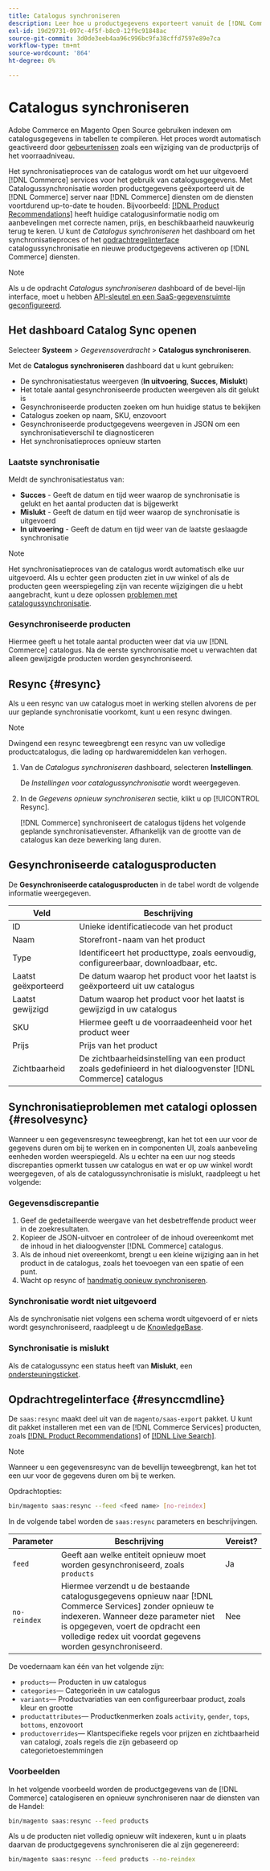 ```yaml
---
title: Catalogus synchroniseren
description: Leer hoe u productgegevens exporteert vanuit de [!DNL Commerce] server naar [!DNL Commerce Services] om de diensten voortdurend up-to-date te houden.
exl-id: 19d29731-097c-4f5f-b8c0-12f9c91848ac
source-git-commit: 3d0de3eeb4aa96c996bc9fa38cffd7597e89e7ca
workflow-type: tm+mt
source-wordcount: '864'
ht-degree: 0%

---
```


# Catalogus synchroniseren

Adobe Commerce en Magento Open Source gebruiken indexen om catalogusgegevens in tabellen te compileren. Het proces wordt automatisch geactiveerd door [gebeurtenissen](https://experienceleague.adobe.com/docs/commerce-admin/systems/tools/index-management.html#events-that-trigger-full-reindexing) zoals een wijziging van de productprijs of het voorraadniveau.

Het synchronisatieproces van de catalogus wordt om het uur uitgevoerd [!DNL Commerce] services voor het gebruik van catalogusgegevens. Met Catalogussynchronisatie worden productgegevens geëxporteerd uit de [!DNL Commerce] server naar [!DNL Commerce] diensten om de diensten voortdurend up-to-date te houden. Bijvoorbeeld: [[!DNL Product Recommendations]](/help/product-recommendations/overview.md) heeft huidige catalogusinformatie nodig om aanbevelingen met correcte namen, prijs, en beschikbaarheid nauwkeurig terug te keren. U kunt de _Catalogus synchroniseren_ het dashboard om het synchronisatieproces of het [opdrachtregelinterface](#resynccmdline) catalogussynchronisatie en nieuwe productgegevens activeren op [!DNL Commerce] diensten.

>[!NOTE]
>
> Als u de opdracht _Catalogus synchroniseren_ dashboard of de bevel-lijn interface, moet u hebben [API-sleutel en een SaaS-gegevensruimte geconfigureerd](saas.md).

## Het dashboard Catalog Sync openen

Selecteer **Systeem** > _Gegevensoverdracht_ > **Catalogus synchroniseren**.

Met de **Catalogus synchroniseren** dashboard dat u kunt gebruiken:

- De synchronisatiestatus weergeven (**In uitvoering**, **Succes**, **Mislukt**)
- Het totale aantal gesynchroniseerde producten weergeven als dit gelukt is
- Gesynchroniseerde producten zoeken om hun huidige status te bekijken
- Catalogus zoeken op naam, SKU, enzovoort
- Gesynchroniseerde productgegevens weergeven in JSON om een synchronisatieverschil te diagnosticeren
- Het synchronisatieproces opnieuw starten

### Laatste synchronisatie

Meldt de synchronisatiestatus van:

- **Succes** - Geeft de datum en tijd weer waarop de synchronisatie is gelukt en het aantal producten dat is bijgewerkt
- **Mislukt** - Geeft de datum en tijd weer waarop de synchronisatie is uitgevoerd
- **In uitvoering** - Geeft de datum en tijd weer van de laatste geslaagde synchronisatie

>[!NOTE]
>
> Het synchronisatieproces van de catalogus wordt automatisch elke uur uitgevoerd. Als u echter geen producten ziet in uw winkel of als de producten geen weerspiegeling zijn van recente wijzigingen die u hebt aangebracht, kunt u deze oplossen [problemen met catalogussynchronisatie](#resolvesync).

### Gesynchroniseerde producten

Hiermee geeft u het totale aantal producten weer dat via uw [!DNL Commerce] catalogus. Na de eerste synchronisatie moet u verwachten dat alleen gewijzigde producten worden gesynchroniseerd.

## Resync {#resync}

Als u een resync van uw catalogus moet in werking stellen alvorens de per uur geplande synchronisatie voorkomt, kunt u een resync dwingen.

>[!NOTE]
>
> Dwingend een resync teweegbrengt een resync van uw volledige productcatalogus, die lading op hardwaremiddelen kan verhogen.

1. Van de _Catalogus synchroniseren_ dashboard, selecteren **Instellingen**.

   De _Instellingen voor catalogussynchronisatie_ wordt weergegeven.

1. In de _Gegevens opnieuw synchroniseren_ sectie, klikt u op [!UICONTROL Resync].

   [!DNL Commerce] synchroniseert de catalogus tijdens het volgende geplande synchronisatievenster. Afhankelijk van de grootte van de catalogus kan deze bewerking lang duren.

## Gesynchroniseerde catalogusproducten

De **Gesynchroniseerde catalogusproducten** in de tabel wordt de volgende informatie weergegeven.

| Veld | Beschrijving |
|---|---|
| ID | Unieke identificatiecode van het product |
| Naam | Storefront-naam van het product |
| Type | Identificeert het producttype, zoals eenvoudig, configureerbaar, downloadbaar, etc. |
| Laatst geëxporteerd | De datum waarop het product voor het laatst is geëxporteerd uit uw catalogus |
| Laatst gewijzigd | Datum waarop het product voor het laatst is gewijzigd in uw catalogus |
| SKU | Hiermee geeft u de voorraadeenheid voor het product weer |
| Prijs | Prijs van het product |
| Zichtbaarheid | De zichtbaarheidsinstelling van een product zoals gedefinieerd in het dialoogvenster [!DNL Commerce] catalogus |

## Synchronisatieproblemen met catalogi oplossen {#resolvesync}

Wanneer u een gegevensresync teweegbrengt, kan het tot een uur voor de gegevens duren om bij te werken en in componenten UI, zoals aanbeveling eenheden worden weerspiegeld. Als u echter na een uur nog steeds discrepanties opmerkt tussen uw catalogus en wat er op uw winkel wordt weergegeven, of als de catalogussynchronisatie is mislukt, raadpleegt u het volgende:

### Gegevensdiscrepantie

1. Geef de gedetailleerde weergave van het desbetreffende product weer in de zoekresultaten.
1. Kopieer de JSON-uitvoer en controleer of de inhoud overeenkomt met de inhoud in het dialoogvenster [!DNL Commerce] catalogus.
1. Als de inhoud niet overeenkomt, brengt u een kleine wijziging aan in het product in de catalogus, zoals het toevoegen van een spatie of een punt.
1. Wacht op resync of [handmatig opnieuw synchroniseren](#resync).

### Synchronisatie wordt niet uitgevoerd

Als de synchronisatie niet volgens een schema wordt uitgevoerd of er niets wordt gesynchroniseerd, raadpleegt u de [KnowledgeBase](https://support.magento.com/hc/en-us/articles/360042224851).

### Synchronisatie is mislukt

Als de catalogussync een status heeft van **Mislukt**, een [ondersteuningsticket](https://support.magento.com/hc/en-us/articles/360000913794#submit-ticket).

## Opdrachtregelinterface {#resynccmdline}

De `saas:resync` maakt deel uit van de `magento/saas-export` pakket. U kunt dit pakket installeren met een van de [!DNL Commerce Services] producten, zoals [[!DNL Product Recommendations]](/help/product-recommendations/install-configure.md) of [[!DNL Live Search]](/help/live-search/install.md).

>[!NOTE]
>
> Wanneer u een gegevensresync van de bevellijn teweegbrengt, kan het tot een uur voor de gegevens duren om bij te werken.

Opdrachtopties:

```bash
bin/magento saas:resync --feed <feed name> [no-reindex]
```

In de volgende tabel worden de `saas:resync` parameters en beschrijvingen.

| Parameter | Beschrijving | Vereist? |
|---| ---| ---|
| `feed` | Geeft aan welke entiteit opnieuw moet worden gesynchroniseerd, zoals `products` | Ja |
| `no-reindex` | Hiermee verzendt u de bestaande catalogusgegevens opnieuw naar [!DNL Commerce Services] zonder opnieuw te indexeren. Wanneer deze parameter niet is opgegeven, voert de opdracht een volledige redex uit voordat gegevens worden gesynchroniseerd. | Nee |

De voedernaam kan één van het volgende zijn:

- `products`— Producten in uw catalogus
- `categories`— Categorieën in uw catalogus
- `variants`— Productvariaties van een configureerbaar product, zoals kleur en grootte
- `productattributes`— Productkenmerken zoals `activity`, `gender`, `tops`, `bottoms`, enzovoort
- `productoverrides`— Klantspecifieke regels voor prijzen en zichtbaarheid van catalogi, zoals regels die zijn gebaseerd op categorietoestemmingen

### Voorbeelden

In het volgende voorbeeld worden de productgegevens van de [!DNL Commerce] catalogiseren en opnieuw synchroniseren naar de diensten van de Handel:

```bash
bin/magento saas:resync --feed products
```

Als u de producten niet volledig opnieuw wilt indexeren, kunt u in plaats daarvan de productgegevens synchroniseren die al zijn gegenereerd:

```bash
bin/magento saas:resync --feed products --no-reindex
```
